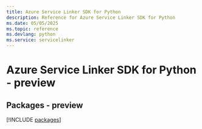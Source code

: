 ```yaml
---
title: Azure Service Linker SDK for Python
description: Reference for Azure Service Linker SDK for Python
ms.date: 05/05/2025
ms.topic: reference
ms.devlang: python
ms.service: servicelinker
---
```

# Azure Service Linker SDK for Python - preview
## Packages - preview
[!INCLUDE [packages](service-linker-index.md)]
